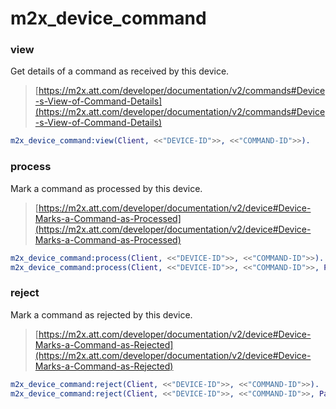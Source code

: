 # m2x_device_command

### view
Get details of a command as received by this device.
> [https://m2x.att.com/developer/documentation/v2/commands#Device-s-View-of-Command-Details](https://m2x.att.com/developer/documentation/v2/commands#Device-s-View-of-Command-Details)

```erlang
m2x_device_command:view(Client, <<"DEVICE-ID">>, <<"COMMAND-ID">>).
```

### process
Mark a command as processed by this device.
> [https://m2x.att.com/developer/documentation/v2/device#Device-Marks-a-Command-as-Processed](https://m2x.att.com/developer/documentation/v2/device#Device-Marks-a-Command-as-Processed)

```erlang
m2x_device_command:process(Client, <<"DEVICE-ID">>, <<"COMMAND-ID">>).
m2x_device_command:process(Client, <<"DEVICE-ID">>, <<"COMMAND-ID">>, Params).
```

### reject
Mark a command as rejected by this device.
> [https://m2x.att.com/developer/documentation/v2/device#Device-Marks-a-Command-as-Rejected](https://m2x.att.com/developer/documentation/v2/device#Device-Marks-a-Command-as-Rejected)

```erlang
m2x_device_command:reject(Client, <<"DEVICE-ID">>, <<"COMMAND-ID">>).
m2x_device_command:reject(Client, <<"DEVICE-ID">>, <<"COMMAND-ID">>, Params).
```
